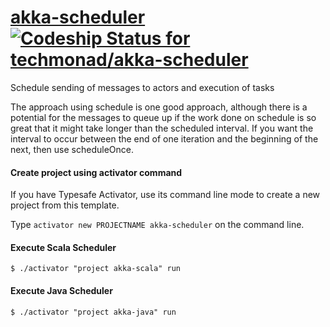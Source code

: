 # [akka-scheduler](http://www.typesafe.com/activator/template/akka-scheduler) [![Codeship Status for techmonad/akka-scheduler](https://app.codeship.com/projects/944ee07c-7223-4819-8228-dc7e78f6ed6b/status?branch=master)](https://app.codeship.com/projects/434107)
Schedule sending of messages to actors and execution of tasks

The approach using schedule is one good approach, although there is a potential for the messages to queue up if the work done on schedule is so great that it might take longer than the scheduled interval. If you want the interval to occur between the end of one iteration and the beginning of the next, then use scheduleOnce.

#### Create project using activator command

If you have Typesafe Activator, use its command line mode to create a new project from this template.

Type `activator new PROJECTNAME akka-scheduler` on the command line. 

#### Execute Scala Scheduler
```
$ ./activator "project akka-scala" run
```

#### Execute Java Scheduler
```
$ ./activator "project akka-java" run
```

